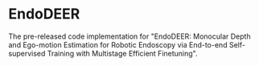 # EndoDEER
The pre-released code implementation for "EndoDEER: Monocular Depth and Ego-motion Estimation for Robotic Endoscopy via End-to-end Self-supervised Training with Multistage Efficient Finetuning".
